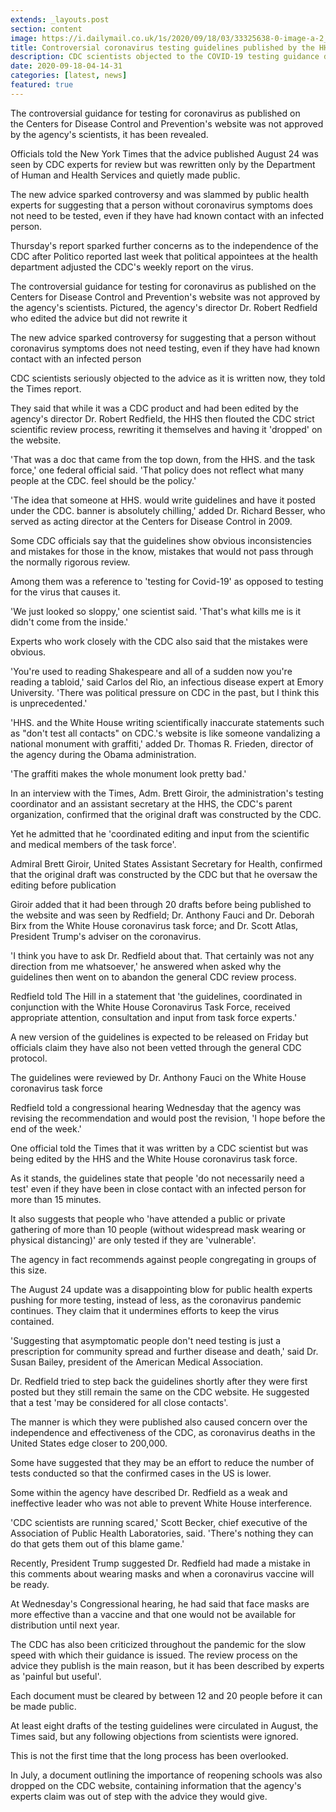```yaml
---
extends: _layouts.post
section: content
image: https://i.dailymail.co.uk/1s/2020/09/18/03/33325638-0-image-a-2_1600397190203.jpg 
title: Controversial coronavirus testing guidelines published by the HHS without CDC approval 
description: CDC scientists objected to the COVID-19 testing guidance dropped onto the agencys website on August 24 that suggested people without symptoms did not need a test even if in contact with the virus. 
date: 2020-09-18-04-14-31 
categories: [latest, news] 
featured: true 
--- 
```

The controversial guidance for testing for coronavirus as published on the Centers for Disease Control and Prevention's website was not approved by the agency's scientists, it has been revealed.  

Officials told the New York Times that the advice published August 24 was seen by CDC experts for review but was rewritten only by the Department of Human and Health Services and quietly made public. 

The new advice sparked controversy and was slammed by public health experts for suggesting that a person without coronavirus symptoms does not need to be tested, even if they have had known contact with an infected person.    

Thursday's report sparked further concerns as to the independence of the CDC after Politico reported last week that political appointees at the health department adjusted the CDC's weekly report on the virus.   

The controversial guidance for testing for coronavirus as published on the Centers for Disease Control and Prevention's website was not approved by the agency's scientists. Pictured, the agency's director Dr. Robert Redfield who edited the advice but did not rewrite it

The new advice sparked controversy for suggesting that a person without coronavirus symptoms does not need testing, even if they have had known contact with an infected person

CDC scientists seriously objected to the advice as it is written now, they told the Times report. 

They said that while it was a CDC product and had been edited by the agency's director Dr. Robert Redfield, the HHS then flouted the CDC strict scientific review process, rewriting it themselves and having it 'dropped' on the website.    

'That was a doc that came from the top down, from the HHS. and the task force,' one federal official said. 'That policy does not reflect what many people at the CDC. feel should be the policy.' 

'The idea that someone at HHS. would write guidelines and have it posted under the CDC. banner is absolutely chilling,' added Dr. Richard Besser, who served as acting director at the Centers for Disease Control in 2009. 

Some CDC officials say that the guidelines show obvious inconsistencies and mistakes for those in the know, mistakes that would not pass through the normally rigorous review. 

Among them was a reference to 'testing for Covid-19' as opposed to testing for the virus that causes it. 

'We just looked so sloppy,' one scientist said. 'That's what kills me is it didn't come from the inside.'



Experts who work closely with the CDC also said that the mistakes were obvious.

'You're used to reading Shakespeare and all of a sudden now you're reading a tabloid,' said Carlos del Rio, an infectious disease expert at Emory University. 'There was political pressure on CDC in the past, but I think this is unprecedented.' 

'HHS. and the White House writing scientifically inaccurate statements such as "don't test all contacts" on CDC.'s website is like someone vandalizing a national monument with graffiti,' added Dr. Thomas R. Frieden, director of the agency during the Obama administration. 

'The graffiti makes the whole monument look pretty bad.' 

In an interview with the Times, Adm. Brett Giroir, the administration's testing coordinator and an assistant secretary at the HHS, the CDC's parent organization, confirmed that the original draft was constructed by the CDC. 

Yet he admitted that he 'coordinated editing and input from the scientific and medical members of the task force'. 

Admiral Brett Giroir, United States Assistant Secretary for Health, confirmed that the original draft was constructed by the CDC but that he oversaw the editing before publication

Giroir added that it had been through 20 drafts before being published to the website and was seen by Redfield; Dr. Anthony Fauci and Dr. Deborah Birx from the White House coronavirus task force; and Dr. Scott Atlas, President Trump's adviser on the coronavirus. 

'I think you have to ask Dr. Redfield about that. That certainly was not any direction from me whatsoever,' he answered when asked why the guidelines then went on to abandon the general CDC review process. 

Redfield told The Hill in a statement that 'the guidelines, coordinated in conjunction with the White House Coronavirus Task Force, received appropriate attention, consultation and input from task force experts.'

A new version of the guidelines is expected to be released on Friday but officials claim they have also not been vetted through the general CDC protocol. 

The guidelines were reviewed by Dr. Anthony Fauci on the White House coronavirus task force 

Redfield told a congressional hearing Wednesday that the agency was revising the recommendation and would post the revision, 'I hope before the end of the week.' 

One official told the Times that it was written by a CDC scientist but was being edited by the HHS and the White House coronavirus task force.    

As it stands, the guidelines state that people 'do not necessarily need a test' even if they have been in close contact with an infected person for more than 15 minutes. 

It also suggests that people who 'have attended a public or private gathering of more than 10 people (without widespread mask wearing or physical distancing)' are only tested if they are 'vulnerable'. 

The agency in fact recommends against people congregating in groups of this size.  

The August 24 update was a disappointing blow for public health experts pushing for more testing, instead of less, as the coronavirus pandemic continues. They claim that it undermines efforts to keep the virus contained. 





'Suggesting that asymptomatic people don't need testing is just a prescription for community spread and further disease and death,' said Dr. Susan Bailey, president of the American Medical Association. 

Dr. Redfield tried to step back the guidelines shortly after they were first posted but they still remain the same on the CDC website. He suggested that a test 'may be considered for all close contacts'.

The manner is which they were published also caused concern over the independence and effectiveness of the CDC, as coronavirus deaths in the United States edge closer to 200,000. 

Some have suggested that they may be an effort to reduce the number of tests conducted so that the confirmed cases in the US is lower. 

Some within the agency have described Dr. Redfield as a weak and ineffective leader who was not able to prevent White House interference. 

'CDC scientists are running scared,' Scott Becker, chief executive of the Association of Public Health Laboratories, said. 'There's nothing they can do that gets them out of this blame game.' 





Recently, President Trump suggested Dr. Redfield had made a mistake in this comments about wearing masks and when a coronavirus vaccine will be ready. 

At Wednesday's Congressional hearing, he had said that face masks are more effective than a vaccine and that one would not be available for distribution until next year. 

The CDC has also been criticized throughout the pandemic for the slow speed with which their guidance is issued. The review process on the advice they publish is the main reason, but it has been described by experts as 'painful but useful'.  

Each document must be cleared by between 12 and 20 people before it can be made public. 

At least eight drafts of the testing guidelines were circulated in August, the Times said, but any following objections from scientists were ignored.  

This is not the first time that the long process has been overlooked. 

In July, a document outlining the importance of reopening schools was also dropped on the CDC website, containing information that the agency's experts claim was out of step with the advice they would give. 

